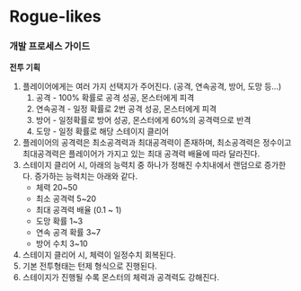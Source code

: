 # Rogue-likes

### 개발 프로세스 가이드
**전투 기획**

1. 플레이어에게는 여러 가지 선택지가 주어진다.
(공격, 연속공격, 방어, 도망 등…)
    1. 공격 - 100% 확률로 공격 성공, 몬스터에게 피격
    2. 연속공격 - 일정 확률로 2번 공격 성공, 몬스터에게 피격
    3. 방어 - 일정확률로 방어 성공, 몬스터에게 60%의 공격력으로 반격
    4. 도망 - 일정 확률로 해당 스테이지 클리어
2. 플레이어의 공격력은 최소공격력과 최대공격력이 존재하며, 최소공격력은 정수이고 최대공격력은 플레이어가 가지고 있는 최대 공격력 배율에 따라 달라진다.
3. 스테이지 클리어 시, 아래의 능력치 중 하나가 정해진 수치내에서 랜덤으로 증가한다. 증가하는 능력치는 아래와 같다.
    - 체력 20~50
    - 최소 공격력 5~20
    - 최대 공격력 배율 (0.1 ~ 1)
    - 도망 확률 1~3
    - 연속 공격 확률 3~7
    - 방어 수치 3~10
4. 스테이지 클리어 시, 체력이 일정수치 회복된다. 
5. 기본 전투형태는 턴제 형식으로 진행된다.
6. 스테이지가 진행될 수록 몬스터의 체력과 공격력도 강해진다.
